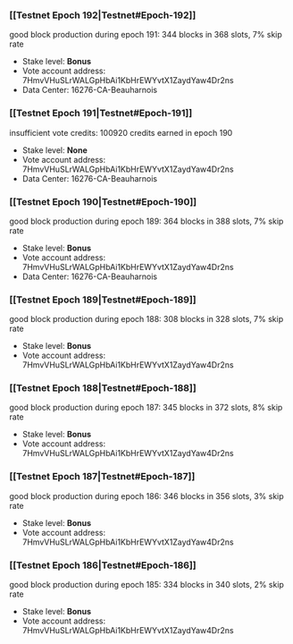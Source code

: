 ### [[Testnet Epoch 192|Testnet#Epoch-192]]
good block production during epoch 191: 344 blocks in 368 slots, 7% skip rate
* Stake level: **Bonus**
* Vote account address: 7HmvVHuSLrWALGpHbAi1KbHrEWYvtX1ZaydYaw4Dr2ns
* Data Center: 16276-CA-Beauharnois
### [[Testnet Epoch 191|Testnet#Epoch-191]]
insufficient vote credits: 100920 credits earned in epoch 190
* Stake level: **None**
* Vote account address: 7HmvVHuSLrWALGpHbAi1KbHrEWYvtX1ZaydYaw4Dr2ns
* Data Center: 16276-CA-Beauharnois
### [[Testnet Epoch 190|Testnet#Epoch-190]]
good block production during epoch 189: 364 blocks in 388 slots, 7% skip rate
* Stake level: **Bonus**
* Vote account address: 7HmvVHuSLrWALGpHbAi1KbHrEWYvtX1ZaydYaw4Dr2ns
* Data Center: 16276-CA-Beauharnois
### [[Testnet Epoch 189|Testnet#Epoch-189]]
good block production during epoch 188: 308 blocks in 328 slots, 7% skip rate
* Stake level: **Bonus**
* Vote account address: 7HmvVHuSLrWALGpHbAi1KbHrEWYvtX1ZaydYaw4Dr2ns
### [[Testnet Epoch 188|Testnet#Epoch-188]]
good block production during epoch 187: 345 blocks in 372 slots, 8% skip rate
* Stake level: **Bonus**
* Vote account address: 7HmvVHuSLrWALGpHbAi1KbHrEWYvtX1ZaydYaw4Dr2ns
### [[Testnet Epoch 187|Testnet#Epoch-187]]
good block production during epoch 186: 346 blocks in 356 slots, 3% skip rate
* Stake level: **Bonus**
* Vote account address: 7HmvVHuSLrWALGpHbAi1KbHrEWYvtX1ZaydYaw4Dr2ns
### [[Testnet Epoch 186|Testnet#Epoch-186]]
good block production during epoch 185: 334 blocks in 340 slots, 2% skip rate
* Stake level: **Bonus**
* Vote account address: 7HmvVHuSLrWALGpHbAi1KbHrEWYvtX1ZaydYaw4Dr2ns